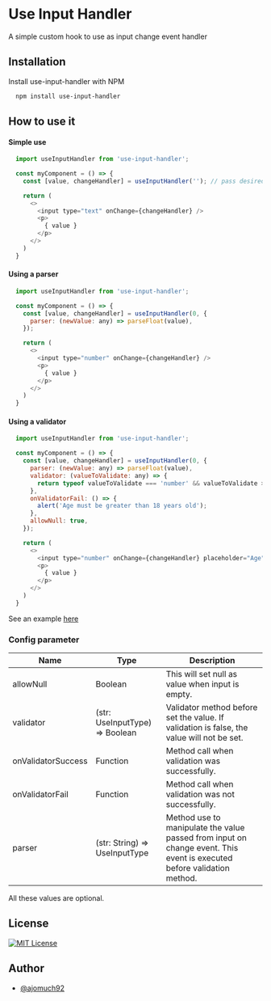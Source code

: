 
# Use Input Handler

A simple custom hook to use as input change event handler


## Installation

Install use-input-handler with NPM

```bash
  npm install use-input-handler
```
    
## How to use it

#### Simple use

```js
  import useInputHandler from 'use-input-handler';

  const myComponent = () => {
    const [value, changeHandler] = useInputHandler(''); // pass desired initial value

    return (
      <>
        <input type="text" onChange={changeHandler} />
        <p>
          { value }
        </p>
      </>
    )
  }
```

#### Using a parser

```js
  import useInputHandler from 'use-input-handler';

  const myComponent = () => {
    const [value, changeHandler] = useInputHandler(0, {
      parser: (newValue: any) => parseFloat(value),
    });

    return (
      <>
        <input type="number" onChange={changeHandler} />
        <p>
          { value }
        </p>
      </>
    )
  }
```

#### Using a validator

```js
  import useInputHandler from 'use-input-handler';

  const myComponent = () => {
    const [value, changeHandler] = useInputHandler(0, {
      parser: (newValue: any) => parseFloat(value),
      validator: (valueToValidate: any) => {
        return typeof valueToValidate === 'number' && valueToValidate > 18;
      },
      onValidatorFail: () => {
        alert('Age must be greater than 18 years old');
      },
      allowNull: true,
    });

    return (
      <>
        <input type="number" onChange={changeHandler} placeholder="Age"/>
        <p>
          { value }
        </p>
      </>
    )
  }
```

See an example [here](https://github.com/ajomuch92/use-input-handler/tree/main/example)

### Config parameter 

| Name | Type | Description |
| --------- | --------- | --------- |
| allowNull | Boolean | This will set null as value when input is empty. |
| validator | (str: UseInputType) => Boolean | Validator method before set the value. If validation is false, the value will not be set. |
| onValidatorSuccess | Function | Method call when validation was successfully. |
| onValidatorFail | Function | Method call when validation was not successfully. |
| parser | (str: String) => UseInputType | Method use to manipulate the value passed from input on change event. This event is executed before validation method. |

All these values are optional.

## License

[![MIT License](https://img.shields.io/badge/License-MIT-green.svg)](https://choosealicense.com/licenses/mit/)


## Author

- [@ajomuch92](https://www.github.com/ajomuch92)

